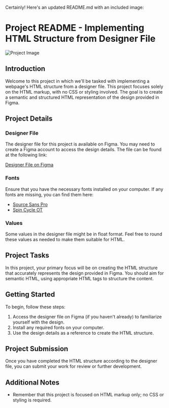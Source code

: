 Certainly! Here's an updated README.md with an included image:

# Project README - Implementing HTML Structure from Designer File

![Project Image](project_image.jpg)

## Introduction

Welcome to this  project in which we'll be tasked with implementing a webpage's HTML structure from a designer file. This project focuses solely on the HTML markup, with no CSS or styling involved. The goal is to create a semantic and structured HTML representation of the design provided in Figma.

## Project Details

### Designer File

The designer file for this project is available on Figma. You may need to create a Figma account to access the design details. The file can be found at the following link:

[Designer File on Figma](link_to_figma)

### Fonts

Ensure that you have the necessary fonts installed on your computer. If any fonts are missing, you can find them here:

- [Source Sans Pro](link_to_source_sans_pro)
- [Spin Cycle OT](link_to_spin_cycle_ot)

### Values

Some values in the designer file might be in float format. Feel free to round these values as needed to make them suitable for HTML.

## Project Tasks

In this project, your primary focus will be on creating the HTML structure that accurately represents the design provided in Figma. You should aim for semantic HTML, using appropriate HTML tags to structure the content.

## Getting Started

To begin, follow these steps:

1. Access the designer file on Figma (if you haven't already) to familiarize yourself with the design.
2. Install any required fonts on your computer.
3. Use the design details as a reference to create the HTML structure.

## Project Submission

Once you have completed the HTML structure according to the designer file, you can submit your work for review or further development.

## Additional Notes

- Remember that this project is focused on HTML markup only; no CSS or styling is required.